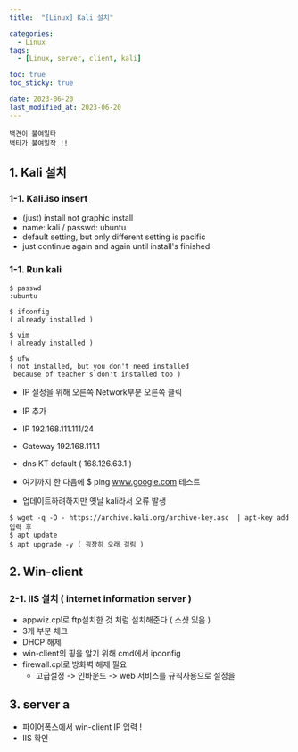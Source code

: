 ```yaml
---
title:  "[Linux] Kali 설치"

categories:
  - Linux
tags:
  - [Linux, server, client, kali] 

toc: true
toc_sticky: true

date: 2023-06-20
last_modified_at: 2023-06-20
---
```

<!-- post 폴더 이름 -> 연관성을 찾지못함 ( 이상하게 바꿔도 정상적으로 작동했기때문 ) -->
```
백견이 불여일타
벽타가 불여일작 !!
```

## 1. Kali 설치

### 1-1. Kali.iso insert
- (just) install not graphic install
- name: kali / passwd: ubuntu
- default setting, but only different setting is pacific
- just continue again and again until install's finished

### 1-1. Run kali
```
$ passwd
:ubuntu

$ ifconfig
( already installed )

$ vim 
( already installed )

$ ufw
( not installed, but you don't need installed
 because of teacher's don't installed too )
```
- IP 설정을 위해 오른쪽 Network부분 오른쪽 클릭
- IP 추가
- IP 192.168.111.111/24
- Gateway 192.168.111.1
- dns KT default ( 168.126.63.1 )
- 여기까지 한 다음에 $ ping www.google.com 테스트

- 업데이트하려하지만 옛날 kali라서 오류 발생
```
$ wget -q -O - https://archive.kali.org/archive-key.asc  | apt-key add
입력 후
$ apt update
$ apt upgrade -y ( 굉장히 오래 걸림 )
```



## 2. Win-client
### 2-1. IIS 설치 ( internet information server )
- appwiz.cpl로 ftp설치한 것 처럼 설치해준다 ( 스샷 있음 )
- 3개 부분 체크
- DHCP 해제
- win-client의 핑을 알기 위해 cmd에서 ipconfig
- firewall.cpl로 방화벽 해제 필요
	- 고급설정 -> 인바운드 -> web 서비스를 규칙사용으로 설정을


## 3. server a
- 파이어폭스에서 win-client IP 입력 !
- IIS 확인
